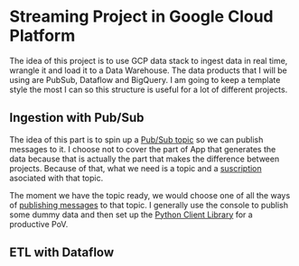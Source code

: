 # Streaming Project in Google Cloud Platform
The idea of this project is to use GCP data stack to ingest data in real time, wrangle it and load it to a Data Warehouse. The data products that I will be using are PubSub, Dataflow and BigQuery.
I am going to keep a template style the most I can so this structure is useful for a lot of different projects.

## Ingestion with Pub/Sub
The idea of this part is to spin up a [Pub/Sub topic](https://cloud.google.com/pubsub/docs/create-topic-console) so we can publish messages to it. I choose not to cover the part of App that generates the data because that is actually the part that makes the difference between projects. Because of that, what we need is a topic and a [suscription](https://cloud.google.com/pubsub/docs/create-topic-console) asociated with that topic.

The moment we have the topic ready, we would choose one of all the ways of [publishing messages](https://cloud.google.com/pubsub/docs/publisher#python) to that topic. I generally use the console to publish some dummy data and then set up the [Python Client Library](https://googleapis.dev/python/pubsub/latest/index.html) for a productive PoV.

## ETL with Dataflow

